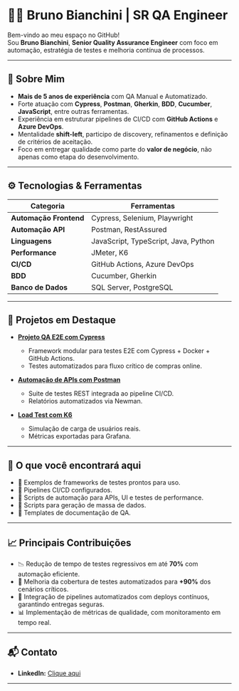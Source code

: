 # 👨‍💻 Bruno Bianchini | SR QA Engineer

Bem-vindo ao meu espaço no GitHub!  
Sou **Bruno Bianchini**, **Senior Quality Assurance Engineer** com foco em automação, estratégia de testes e melhoria contínua de processos.

---

## 🚀 Sobre Mim

- **Mais de 5 anos de experiência** com QA Manual e Automatizado.
- Forte atuação com **Cypress**, **Postman**, **Gherkin**, **BDD**, **Cucumber**, **JavaScript**, entre outras ferramentas.
- Experiência em estruturar pipelines de CI/CD com **GitHub Actions** e **Azure DevOps**.
- Mentalidade **shift-left**, participo de discovery, refinamentos e definição de critérios de aceitação.
- Foco em entregar qualidade como parte do **valor de negócio**, não apenas como etapa do desenvolvimento.

---

## ⚙️ Tecnologias & Ferramentas

| Categoria            | Ferramentas |
| -------------------- | ------------ |
| **Automação Frontend** | Cypress, Selenium, Playwright |
| **Automação API**      | Postman, RestAssured |
| **Linguagens**         | JavaScript, TypeScript, Java, Python |
| **Performance**        | JMeter, K6 |
| **CI/CD**              | GitHub Actions, Azure DevOps |
| **BDD**                | Cucumber, Gherkin |
| **Banco de Dados**     | SQL Server, PostgreSQL |

---

## 📂 Projetos em Destaque

- **[Projeto QA E2E com Cypress](#)**  
  - Framework modular para testes E2E com Cypress + Docker + GitHub Actions.
  - Testes automatizados para fluxo crítico de compras online.

- **[Automação de APIs com Postman](#)**  
  - Suite de testes REST integrada ao pipeline CI/CD.
  - Relatórios automatizados via Newman.

- **[Load Test com K6](#)**  
  - Simulação de carga de usuários reais.
  - Métricas exportadas para Grafana.

---

## 🎯 O que você encontrará aqui

- 📌 Exemplos de frameworks de testes prontos para uso.
- 📌 Pipelines CI/CD configurados.
- 📌 Scripts de automação para APIs, UI e testes de performance.
- 📌 Scripts para geração de massa de dados.
- 📌 Templates de documentação de QA.

---

## 📈 Principais Contribuições

- 📉 Redução de tempo de testes regressivos em até **70%** com automação eficiente.
- 🔑 Melhoria da cobertura de testes automatizados para **+90%** dos cenários críticos.
- 🚀 Integração de pipelines automatizados com deploys contínuos, garantindo entregas seguras.
- 📊 Implementação de métricas de qualidade, com monitoramento em tempo real.

---

## 📬 Contato

- **LinkedIn:** [Clique aqui](https://www.linkedin.com/in/bianchinibruno)

---

